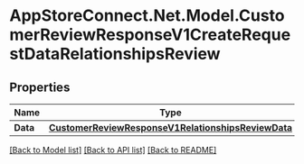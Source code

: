 # AppStoreConnect.Net.Model.CustomerReviewResponseV1CreateRequestDataRelationshipsReview

## Properties

Name | Type | Description | Notes
------------ | ------------- | ------------- | -------------
**Data** | [**CustomerReviewResponseV1RelationshipsReviewData**](CustomerReviewResponseV1RelationshipsReviewData.md) |  | 

[[Back to Model list]](../README.md#documentation-for-models) [[Back to API list]](../README.md#documentation-for-api-endpoints) [[Back to README]](../README.md)

